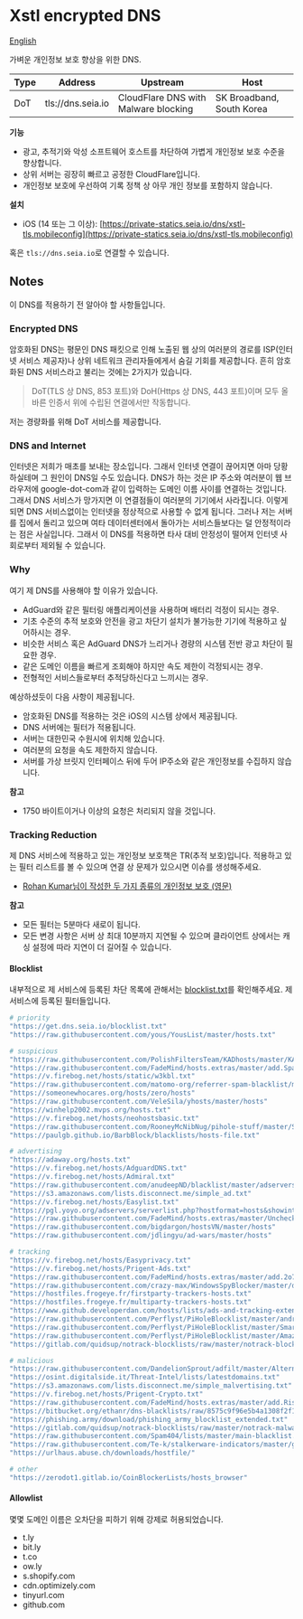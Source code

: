 # Xstl encrypted DNS

[English](/README.md)

가벼운 개인정보 보호 향상을 위한 DNS.

| Type | Address           | Upstream                             | Host                      |
|------|-------------------|--------------------------------------|---------------------------|
| DoT  | tls://dns.seia.io | CloudFlare DNS with Malware blocking | SK Broadband, South Korea |

**기능**

- 광고, 추적기와 악성 소프트웨어 호스트를 차단하여 가볍게 개인정보 보호 수준을 향상합니다.
- 상위 서버는 굉장히 빠르고 공정한 CloudFlare입니다.
- 개인정보 보호에 우선하여 기록 정책 상 아무 개인 정보를 포함하지 않습니다.

**설치**

- iOS (14 또는 그 이상): [https://private-statics.seia.io/dns/xstl-tls.mobileconfig](https://private-statics.seia.io/dns/xstl-tls.mobileconfig)

혹은 `tls://dns.seia.io`로 연결할 수 있습니다.

## Notes

이 DNS를 적용하기 전 알아야 할 사항들입니다.

### Encrypted DNS

암호화된 DNS는 평문인 DNS 패킷으로 인해 노출된 웹 상의 여러분의 경로를 ISP(인터넷 서비스 제공자)나 상위 네트워크 관리자들에게서 숨길 기회를 제공합니다.
흔히 암호화된 DNS 서비스라고 불리는 것에는 2가지가 있습니다.

> DoT(TLS 상 DNS, 853 포트)와 DoH(Https 상 DNS, 443 포트)이며 모두 올바른 인증서 위에 수립된 연결에서만 작동합니다.

저는 경량화를 위해 DoT 서비스를 제공합니다.

### DNS and Internet

인터넷은 저희가 매초를 보내는 장소입니다.
그래서 인터넷 연결이 끊어지면 아마 당황하실테며 그 원인이 DNS일 수도 있습니다.
DNS가 하는 것은 IP 주소와 여러분이 웹 브라우저에 google-dot-com과 같이 입력하는 도메인 이름 사이를 연결하는 것입니다.
그래서 DNS 서비스가 망가지면 이 연결점들이 여러분의 기기에서 사라집니다.
이렇게 되면 DNS 서비스없이는 인터넷을 정상적으로 사용할 수 없게 됩니다.
그러나 저는 서버를 집에서 돌리고 있으며 여타 데이터센터에서 돌아가는 서비스들보다는 덜 안정적이라는 점은 사실입니다.
그래서 이 DNS를 적용하면 타사 대비 안정성이 떨어져 인터넷 사회로부터 제외될 수 있습니다.

### Why

여기 제 DNS를 사용해야 할 이유가 있습니다.

- AdGuard와 같은 필터링 애플리케이션을 사용하며 배터리 걱정이 되시는 경우.
- 기초 수준의 추적 보호와 안전을 광고 차단기 설치가 불가능한 기기에 적용하고 싶어하시는 경우.
- 비슷한 서비스 혹은 AdGuard DNS가 느리거나 경량의 시스템 전반 광고 차단이 필요한 경우.
- 같은 도메인 이름을 빠르게 조회해야 하지만 속도 제한이 걱정되시는 경우.
- 전형적인 서비스들로부터 추적당하신다고 느끼시는 경우.

예상하셨듯이 다음 사항이 제공됩니다.

+ 암호화된 DNS를 적용하는 것은 iOS의 시스템 상에서 제공됩니다.
+ DNS 서버에는 필터가 적용됩니다.
+ 서버는 대한민국 수원시에 위치해 있습니다.
+ 여러분의 요청을 속도 제한하지 않습니다.
+ 서버를 가상 브릿지 인터페이스 뒤에 두어 IP주소와 같은 개인정보를 수집하지 않습니다.

**참고**

- 1750 바이트이거나 이상의 요청은 처리되지 않을 것입니다.

### Tracking Reduction

제 DNS 서비스에 적용하고 있는 개인정보 보호책은 TR(추적 보호)입니다.
적용하고 있는 필터 리스트를 볼 수 있으며 연결 상 문제가 있으시면 이슈를 생성해주세요.

- [Rohan Kumar님이 작성한 두 가지 종류의 개인정보 보호 (영문)](https://seirdy.one/posts/2022/06/25/two-types-of-privacy/)

**참고**

- 모든 필터는 5분마다 새로이 됩니다.
- 모든 변경 사항은 서버 상 최대 10분까지 지연될 수 있으며 클라이언트 상에서는 캐싱 설정에 따라 지연이 더 길어질 수 있습니다.

#### Blocklist

내부적으로 제 서비스에 등록된 차단 목록에 관해서는 [blocklist.txt](/blocklist.txt)를 확인해주세요.
제 서비스에 등록된 필터들입니다.

```bash
# priority
"https://get.dns.seia.io/blocklist.txt"
"https://raw.githubusercontent.com/yous/YousList/master/hosts.txt"

# suspicious
"https://raw.githubusercontent.com/PolishFiltersTeam/KADhosts/master/KADhosts.txt"
"https://raw.githubusercontent.com/FadeMind/hosts.extras/master/add.Spam/hosts"
"https://v.firebog.net/hosts/static/w3kbl.txt"
"https://raw.githubusercontent.com/matomo-org/referrer-spam-blacklist/master/spammers.txt"
"https://someonewhocares.org/hosts/zero/hosts"
"https://raw.githubusercontent.com/VeleSila/yhosts/master/hosts"
"https://winhelp2002.mvps.org/hosts.txt"
"https://v.firebog.net/hosts/neohostsbasic.txt"
"https://raw.githubusercontent.com/RooneyMcNibNug/pihole-stuff/master/SNAFU.txt"
"https://paulgb.github.io/BarbBlock/blacklists/hosts-file.txt"

# advertising
"https://adaway.org/hosts.txt"
"https://v.firebog.net/hosts/AdguardDNS.txt"
"https://v.firebog.net/hosts/Admiral.txt"
"https://raw.githubusercontent.com/anudeepND/blacklist/master/adservers.txt"
"https://s3.amazonaws.com/lists.disconnect.me/simple_ad.txt"
"https://v.firebog.net/hosts/Easylist.txt"
"https://pgl.yoyo.org/adservers/serverlist.php?hostformat=hosts&showintro=0&mimetype=plaintext"
"https://raw.githubusercontent.com/FadeMind/hosts.extras/master/UncheckyAds/hosts"
"https://raw.githubusercontent.com/bigdargon/hostsVN/master/hosts"
"https://raw.githubusercontent.com/jdlingyu/ad-wars/master/hosts"

# tracking
"https://v.firebog.net/hosts/Easyprivacy.txt"
"https://v.firebog.net/hosts/Prigent-Ads.txt"
"https://raw.githubusercontent.com/FadeMind/hosts.extras/master/add.2o7Net/hosts"
"https://raw.githubusercontent.com/crazy-max/WindowsSpyBlocker/master/data/hosts/spy.txt"
"https://hostfiles.frogeye.fr/firstparty-trackers-hosts.txt"
"https://hostfiles.frogeye.fr/multiparty-trackers-hosts.txt"
"https://www.github.developerdan.com/hosts/lists/ads-and-tracking-extended.txt"
"https://raw.githubusercontent.com/Perflyst/PiHoleBlocklist/master/android-tracking.txt"
"https://raw.githubusercontent.com/Perflyst/PiHoleBlocklist/master/SmartTV.txt"
"https://raw.githubusercontent.com/Perflyst/PiHoleBlocklist/master/AmazonFireTV.txt"
"https://gitlab.com/quidsup/notrack-blocklists/raw/master/notrack-blocklist.txt"

# malicious
"https://raw.githubusercontent.com/DandelionSprout/adfilt/master/Alternate%20versions%20Anti-Malware%20List/AntiMalwareHosts.txt"
"https://osint.digitalside.it/Threat-Intel/lists/latestdomains.txt"
"https://s3.amazonaws.com/lists.disconnect.me/simple_malvertising.txt"
"https://v.firebog.net/hosts/Prigent-Crypto.txt"
"https://raw.githubusercontent.com/FadeMind/hosts.extras/master/add.Risk/hosts"
"https://bitbucket.org/ethanr/dns-blacklists/raw/8575c9f96e5b4a1308f2f12394abd86d0927a4a0/bad_lists/Mandiant_APT1_Report_Appendix_D.txt"
"https://phishing.army/download/phishing_army_blocklist_extended.txt"
"https://gitlab.com/quidsup/notrack-blocklists/raw/master/notrack-malware.txt"
"https://raw.githubusercontent.com/Spam404/lists/master/main-blacklist.txt"
"https://raw.githubusercontent.com/Te-k/stalkerware-indicators/master/generated/hosts"
"https://urlhaus.abuse.ch/downloads/hostfile/"

# other
"https://zerodot1.gitlab.io/CoinBlockerLists/hosts_browser"
```

#### Allowlist

몇몇 도메인 이름은 오차단을 피하기 위해 강제로 허용되었습니다.

- t.ly
- bit.ly
- t.co
- ow.ly
- s.shopify.com
- cdn.optimizely.com
- tinyurl.com
- github.com
